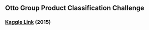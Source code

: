 ## Otto Group Product Classification Challenge

### [Kaggle Link](https://www.kaggle.com/c/otto-group-product-classification-challenge) (2015) 
